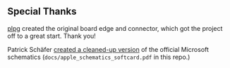 ## Special Thanks
[plpg](https://polprog.net) created the original board edge and connector, which got the project off to a great start. Thank you!

Patrick Schäfer [created a cleaned-up version](https://archive.org/details/apple_schematics_Softcard) of the official Microsoft schematics (`docs/apple_schematics_softcard.pdf` in this repo.)
